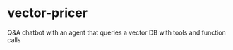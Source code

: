 # vector-pricer
Q&amp;A chatbot with an agent that queries a vector DB with tools and function calls
